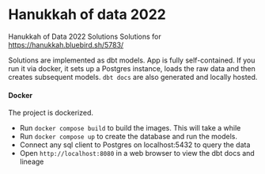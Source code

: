 # Hanukkah of data 2022
Hanukkah of Data 2022 Solutions
Solutions for https://hanukkah.bluebird.sh/5783/

Solutions are implemented as dbt models.
App is fully self-contained. If you run it via docker, it sets up a Postgres instance,
loads the raw data and then creates subsequent models. `dbt docs` are also generated
and locally hosted.

#### Docker
The project is dockerized. 
  - Run `docker compose build` to build the images. This will take a while
  - Run `docker compose up` to create the database and run the models.
  - Connect any sql client to Postgres on localhost:5432 to query the data
  - Open `http://localhost:8080` in a web browser to view the dbt docs and lineage


